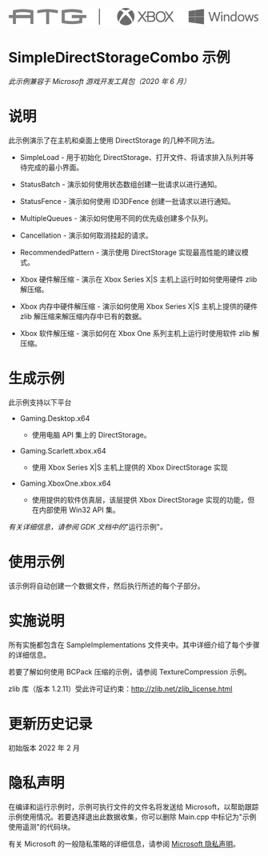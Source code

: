   ![](./media/image1.png)

#   SimpleDirectStorageCombo 示例

*此示例兼容于 Microsoft 游戏开发工具包（2020 年 6 月）*

# 说明

此示例演示了在主机和桌面上使用 DirectStorage 的几种不同方法。

-   SimpleLoad - 用于初始化
    DirectStorage、打开文件、将请求排入队列并等待完成的最小界面。

-   StatusBatch - 演示如何使用状态数组创建一批请求以进行通知。

-   StatusFence - 演示如何使用 ID3DFence 创建一批请求以进行通知。

-   MultipleQueues - 演示如何使用不同的优先级创建多个队列。

-   Cancellation - 演示如何取消挂起的请求。

-   RecommendedPattern - 演示使用 DirectStorage 实现最高性能的建议模式。

-   Xbox 硬件解压缩 - 演示在 Xbox Series X|S 主机上运行时如何使用硬件
    zlib 解压缩。

-   Xbox 内存中硬件解压缩 - 演示如何使用 Xbox Series X|S
    主机上提供的硬件 zlib 解压缩来解压缩内存中已有的数据。

-   Xbox 软件解压缩 - 演示如何在 Xbox One 系列主机上运行时使用软件 zlib
    解压缩。

# 生成示例

此示例支持以下平台

-   Gaming.Desktop.x64

    -   使用电脑 API 集上的 DirectStorage。

-   Gaming.Scarlett.xbox.x64

    -   使用 Xbox Series X|S 主机上提供的 Xbox DirectStorage 实现

-   Gaming.XboxOne.xbox.x64

    -   使用提供的软件仿真层，该层提供 Xbox DirectStorage
        实现的功能，但在内部使用 Win32 API 集。

*有关详细信息，请参阅 GDK 文档中的*"运行示例"*。*

# 使用示例

该示例将自动创建一个数据文件，然后执行所述的每个子部分。

# 实施说明

所有实施都包含在 SampleImplementations
文件夹中。其中详细介绍了每个步骤的详细信息。

若要了解如何使用 BCPack 压缩的示例，请参阅 TextureCompression 示例。

zlib 库（版本
1.2.11）受此许可证约束：<http://zlib.net/zlib_license.html>

# 更新历史记录

初始版本 2022 年 2 月

# 隐私声明

在编译和运行示例时，示例可执行文件的文件名将发送给
Microsoft，以帮助跟踪示例使用情况。若要选择退出此数据收集，你可以删除
Main.cpp 中标记为"示例使用遥测"的代码块。

有关 Microsoft 的一般隐私策略的详细信息，请参阅 [Microsoft
隐私声明](https://privacy.microsoft.com/en-us/privacystatement/)。
